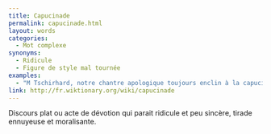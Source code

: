 ```yaml
---
title: Capucinade
permalink: capucinade.html
layout: words
categories:
  - Mot complexe
synonyms:
  - Ridicule
  - Figure de style mal tournée
examples:
  - "M Tschirhard, notre chantre apologique toujours enclin à la capucinade rhétorique !"
link: http://fr.wiktionary.org/wiki/capucinade
---
```


Discours plat ou acte de dévotion qui parait ridicule et peu sincère, tirade ennuyeuse et moralisante.

